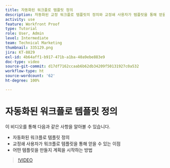```yaml
---
title: 자동화된 워크플로 템플릿 정의
description: 자동화된 교정 워크플로 템플릿의 정의와 교정쇄 사용자가 템플릿을 통해 얻을 수 있는 이점을 알아봅니다. 어떤 템플릿을 만들지 계획을 시작합니다.
activity: use
feature: Workfront Proof
type: Tutorial
role: User, Admin
level: Intermediate
team: Technical Marketing
thumbnail: 335129.png
jira: KT-8829
exl-id: 4b64aff1-b917-471b-a1ba-40a9ebe883e9
doc-type: video
source-git-commit: d17df7162ccaab6b62db34209f50131927c0a532
workflow-type: ht
source-wordcount: '62'
ht-degree: 100%

---
```


# 자동화된 워크플로 템플릿 정의

이 비디오를 통해 다음과 같은 사항을 알아볼 수 있습니다.

* 자동화된 워크플로 템플릿 정의
* 교정쇄 사용자가 워크플로 템플릿을 통해 얻을 수 있는 이점
* 어떤 템플릿을 만들지 계획을 시작하는 방법

>[!VIDEO](https://video.tv.adobe.com/v/335129/?quality=12&learn=on&enablevpops)

<!---
Learn More Icon
Automated workflow overview
Create and manage Automated Workflow templates
Configure a proof
--->
